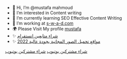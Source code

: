- 👋 Hi, I’m @mustafa mahmoud
- 👀 I’m interested in Content writing
- 🌱 I’m currently learning SEO Effective Content Writing
- 💞️ I’m working at <a href="[https://www.litetsni.com])" title="لايت تسني">s-w-a-d.com</a>
- 🌍 Please Visit My profile <a href="https://s-w-a-d.com/" title="وكالة سواد">mustafa</a>
- ✨ <a href="https://s-w-a-d.com/buy-instagram-followers/p1630964487" title="post title">شراء متابعين انستقرام</a>
- ✨ <a href="https://www.litetsni.com/2022/04/best-free-photo-download-sites.html" title="post title">مواقع تحميل الصور المجانية بجودة عالية 2022
</a>
<a href="https://s-w-a-d.com/Increase-youtube-subscribers/p1289299933">شراء مشتركين يوتيوب</a>
<a href="https://marioo.store/Increase-youtube-subscribers/p1238013940"> شراء مشتركين يوتيوب</a>












<!---
mustafammahm/mustafammahm is a ✨ special ✨ repository because its `README.md` (this file) appears on your GitHub profile.
You can click the Preview link to take a look at your changes.
--->
